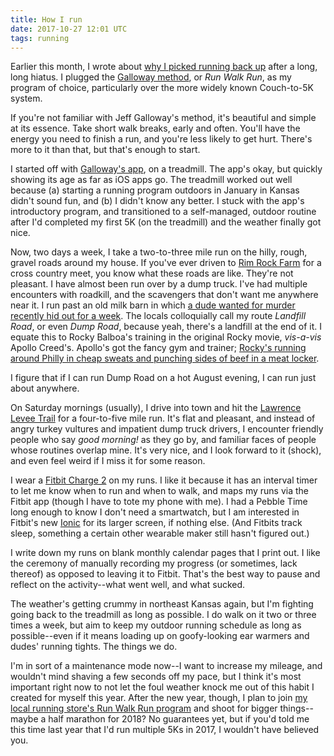 ```yaml
---
title: How I run
date: 2017-10-27 12:01 UTC
tags: running
---
```


Earlier this month, I wrote about [why I picked running back up](https://aaronsumner.com/posts/2017/10/why-i-run.html) after a long, long hiatus. I plugged the [Galloway method](http://amzn.to/2xQiBGT), or _Run Walk Run_, as my program of choice, particularly over the more widely known Couch-to-5K system.

If you're not familiar with Jeff Galloway's method, it's beautiful and simple at its essence. Take short walk breaks, early and often. You'll have the energy you need to finish a run, and you're less likely to get hurt. There's more to it than that, but that's enough to start.

I started off with [Galloway's app](http://lolofit.com/apps/easy_5k_with_jeff_galloway), on a treadmill. The app's okay, but quickly showing its age as far as iOS apps go. The treadmill worked out well because (a) starting a running program outdoors in January in Kansas didn't sound fun, and (b) I didn't know any better. I stuck with the app's introductory program, and transitioned to a self-managed, outdoor routine after I'd completed my first 5K (on the treadmill) and the weather finally got nice.

Now, two days a week, I take a two-to-three mile run on the hilly, rough, gravel roads around my house. If you've ever driven to [Rim Rock Farm](http://www.kuathletics.com/sports/2013/7/31/facilities-rim-rock-farm.aspx) for a cross country meet, you know what these roads are like. They're not pleasant. I have almost been run over by a dump truck. I've had multiple encounters with roadkill, and the scavengers that don't want me anywhere near it. I run past an old milk barn in which [a dude wanted for murder recently hid out for a week](http://cjonline.com/news/local/crime-courts/2017-06-30/da-topeka-man-accused-killing-estranged-wife-found-arrested). The locals colloquially call my route _Landfill Road_, or even _Dump Road_, because yeah, there's a landfill at the end of it. I equate this to Rocky Balboa's training in the original Rocky movie, _vis-a-vis_ Apollo Creed's. Apollo's got the fancy gym and trainer; [Rocky's running around Philly in cheap sweats and punching sides of beef in a meat locker](https://www.youtube.com/watch?v=jtAWOXEjyj0).

I figure that if I can run Dump Road on a hot August evening, I can run just about anywhere.

On Saturday mornings (usually), I drive into town and hit the [Lawrence Levee Trail](https://www.traillink.com/trail/lawrence-levee-trail/) for a four-to-five mile run. It's flat and pleasant, and instead of angry turkey vultures and impatient dump truck drivers, I encounter friendly people who say _good morning!_ as they go by, and familiar faces of people whose routines overlap mine. It's very nice, and I look forward to it (shock), and even feel weird if I miss it for some reason.

I wear a [Fitbit Charge 2](http://amzn.to/2y9pYLy) on my runs. I like it because it has an interval timer to let me know when to run and when to walk, and maps my runs via the Fitbit app (though I have to tote my phone with me). I had a Pebble Time long enough to know I don't need a smartwatch, but I am interested in Fitbit's new [Ionic](http://amzn.to/2iDG892) for its larger screen, if nothing else. (And Fitbits track sleep, something a certain other wearable maker still hasn't figured out.)

I write down my runs on blank monthly calendar pages that I print out. I like the ceremony of manually recording my progress (or sometimes, lack thereof) as opposed to leaving it to Fitbit. That's the best way to pause and reflect on the activity--what went well, and what sucked.

The weather's getting crummy in northeast Kansas again, but I'm fighting going back to the treadmill as long as possible. I do walk on it two or three times a week, but aim to keep my outdoor running schedule as long as possible--even if it means loading up on goofy-looking ear warmers and dudes' running tights. The things we do.

I'm in sort of a maintenance mode now--I want to increase my mileage, and wouldn't mind shaving a few seconds off my pace, but I think it's most important right now to not let the foul weather knock me out of this habit I created for myself this year. After the new year, though, I plan to join [my local running store's Run Walk Run program](http://www.adastrarunning.com/run-walk-lawrence/) and shoot for bigger things--maybe a half marathon for 2018? No guarantees yet, but if you'd told me this time last year that I'd run multiple 5Ks in 2017, I wouldn't have believed you.
